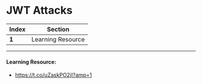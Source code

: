 # JWT Attacks

Index | Section
--- | ---
**1** | Learning Resource

___


#### Learning Resource: 

* https://t.co/uZaskPO2jI?amp=1